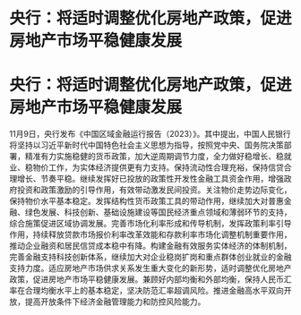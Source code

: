 # 央行：将适时调整优化房地产政策，促进房地产市场平稳健康发展

# 央行：将适时调整优化房地产政策，促进房地产市场平稳健康发展

11月9日，央行发布《中国区域金融运行报告（2023）》。其中提出，中国人民银行将坚持以习近平新时代中国特色社会主义思想为指导，按照党中央、国务院决策部署，精准有力实施稳健的货币政策，加大逆周期调节力度，全力做好稳增长、稳就业、稳物价工作，为实体经济提供更有力支持。保持流动性合理充裕，保持信贷合理增长、节奏平稳。继续发挥好已投放的政策性开发性金融工具资金作用，增强政府投资和政策激励的引导作用，有效带动激发民间投资。关注物价走势边际变化，保持物价水平基本稳定。发挥结构性货币政策工具的带动作用，继续加大对普惠金融、绿色发展、科技创新、基础设施建设等国民经济重点领域和薄弱环节的支持，综合施策促进区域协调发展。完善市场化利率形成和传导机制，发挥政策利率引导作用，持续释放贷款市场报价利率改革效能和存款利率市场化调整机制重要作用，推动企业融资和居民信贷成本稳中有降。构建金融有效服务实体经济的体制机制，完善金融支持科技创新体系，继续加大对企业稳岗扩岗和重点群体创业就业的金融支持力度。适应房地产市场供求关系发生重大变化的新形势，适时调整优化房地产政策，促进房地产市场平稳健康发展。兼顾好内部均衡和外部均衡，保持人民币汇率在合理均衡水平上的基本稳定，坚决防范汇率超调风险。推进金融高水平双向开放，提高开放条件下经济金融管理能力和防控风险能力。

